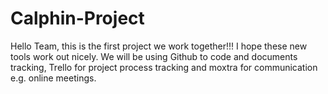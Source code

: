 # Calphin-Project
Hello Team, this is the first project we work together!!! I hope these new tools work out nicely. 
We will be using Github to code and documents tracking, Trello for project process tracking and moxtra for communication e.g. online meetings.
